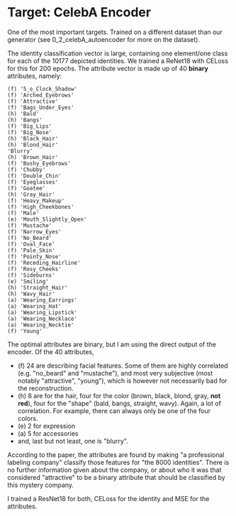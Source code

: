 # Target: CelebA Encoder

One of the most important targets. Trained on a different dataset than our generator (see 0_2_celebA_autoencoder for more on the dataset). 

The identity classification vector is large, containing one element/one class for each of the 10177 depicted identities. We trained a ReNet18 with CELoss for this for 200 epochs. The attribute vector is made up of 40 **binary** attributes, namely:

    (f) '5_o_Clock_Shadow'
    (f) 'Arched_Eyebrows'
    (f) 'Attractive'
    (f) 'Bags_Under_Eyes'
    (h) 'Bald'
    (h) 'Bangs'
    (f) 'Big_Lips'
    (f) 'Big_Nose'
    (h) 'Black_Hair'
    (h) 'Blond_Hair'
    'Blurry'
    (h) 'Brown_Hair'
    (f) 'Bushy_Eyebrows'
    (f) 'Chubby'
    (f) 'Double_Chin'
    (f) 'Eyeglasses'
    (f) 'Goatee'
    (h) 'Gray_Hair'
    (f) 'Heavy_Makeup'
    (f) 'High_Cheekbones'
    (f) 'Male'
    (e) 'Mouth_Slightly_Open'
    (f) 'Mustache'
    (f) 'Narrow_Eyes'
    (f) 'No_Beard'
    (f) 'Oval_Face'
    (f) 'Pale_Skin'
    (f) 'Pointy_Nose'
    (f) 'Receding_Hairline'
    (f) 'Rosy_Cheeks'
    (f) 'Sideburns'
    (e) 'Smiling'
    (h) 'Straight_Hair'
    (h) 'Wavy_Hair'
    (a) 'Wearing_Earrings'
    (a) 'Wearing_Hat'
    (a) 'Wearing_Lipstick'
    (a) 'Wearing_Necklace'
    (a) 'Wearing_Necktie'
    (f) 'Young'

The optimal attributes are binary, but I am using the direct output of the encoder. Of the 40 attributes, 
* (f) 24 are describing facial features. Some of them are highly correlated (e.g. "no_beard" and "mustache"), and most very subjective (most notably "attractive", "young"), which is however not necessarily bad for the reconstruction. 
* (h) 8 are for the hair, four for the color (brown, black, blond, gray, **not red**), four for the "shape" (bald, bangs, straight, wavy). Again, a lot of correlation. For example, there can always only be one of the four colors.
* (e) 2 for expression
* (a) 5 for accessories
* and, last but not least, one is "blurry".

According to the paper, the attributes are found by making "a professional labeling company" classify those features for "the 8000 identities". There is no further information given about the company, or about who it was that considered "attractive" to be a binary attribute that should be classified by this mystery company. 

I trained a ResNet18 for both, CELoss for the identity and MSE for the attributes.